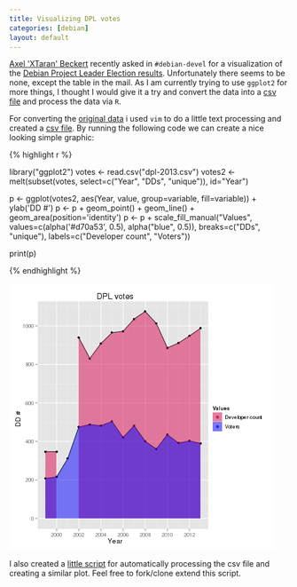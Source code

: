 ```yaml
---
title: Visualizing DPL votes
categories: [debian]
layout: default
---
```


[Axel 'XTaran' Beckert](http://noone.org/blog) recently asked in `#debian-devel` for a visualization
of the
[Debian Project Leader Election results](https://lists.debian.org/debian-devel-announce/2013/04/msg00004.html).
Unfortunately there seems to be none, except the table in the mail. As  I
am currently trying to use `ggplot2` for more things, I thought I would
give it a try and convert the data into a [csv file](/blog/assets/data/dpl-2013.csv) and process the data via `R`.

For converting the
[original data](https://lists.debian.org/debian-devel-announce/2013/04/msg00004.html)
i used `vim` to do a little text processing and created a
[csv file](/blog/assets/data/dpl-2013.csv). By running the following code
we can create a nice looking simple graphic:

{% highlight r %}

library("ggplot2")
votes <- read.csv("dpl-2013.csv")
votes2 <- melt(subset(votes, select=c("Year", "DDs", "unique")), id="Year")

p <- ggplot(votes2, aes(Year, value, group=variable, fill=variable)) + ylab('DD #')
p <- p + geom_point() + geom_line() + geom_area(position='identity')
p <- p + scale_fill_manual("Values", values=c(alpha('#d70a53', 0.5),
alpha("blue", 0.5)), breaks=c("DDs", "unique"), labels=c("Developer count", "Voters"))

print(p)

{% endhighlight %}

![DPL Votes 2013](/blog/assets/img/dpl-2013.png)

I also created a [little script](https://gist.github.com/mrud/5455016) for
automatically processing the csv file and creating a similar plot. Feel
free to fork/clone extend this script.
